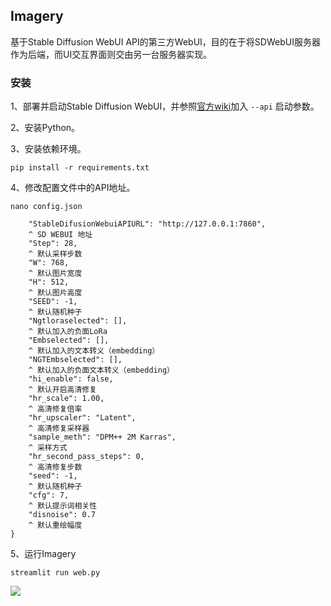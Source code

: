 ## Imagery

基于Stable Diffusion WebUI API的第三方WebUI，目的在于将SDWebUI服务器作为后端，而UI交互界面则交由另一台服务器实现。

### 安装
1、部署并启动Stable Diffusion WebUI，并参照[官方wiki](https://github.com/AUTOMATIC1111/stable-diffusion-webui/wiki/Command-Line-Arguments-and-Settings)加入 ```--api``` 启动参数。

2、安装Python。 

3、安装依赖环境。 

```pip install -r requirements.txt``` 

4、修改配置文件中的API地址。 

```nano config.json``` 
```{
    "StableDifusionWebuiAPIURL": "http://127.0.0.1:7860",
    ^ SD WEBUI 地址
    "Step": 28,
    ^ 默认采样步数
    "W": 768,
    ^ 默认图片宽度
    "H": 512,
    ^ 默认图片高度
    "SEED": -1,
    ^ 默认随机种子
    "Ngtloraselected": [],
    ^ 默认加入的负面LoRa
    "Embselected": [],
    ^ 默认加入的文本转义（embedding）
    "NGTEmbselected": [],
    ^ 默认加入的负面文本转义（embedding）
    "hi_enable": false,
    ^ 默认开启高清修复
    "hr_scale": 1.00,
    ^ 高清修复倍率
    "hr_upscaler": "Latent",
    ^ 高清修复采样器
    "sample_meth": "DPM++ 2M Karras",
    ^ 采样方式
    "hr_second_pass_steps": 0,
    ^ 高清修复步数
    "seed": -1,
    ^ 默认随机种子
    "cfg": 7,
    ^ 默认提示词相关性
    "disnoise": 0.7
    ^ 默认重绘幅度
}
```

5、运行Imagery

```streamlit run web.py```

![](webpage.png)